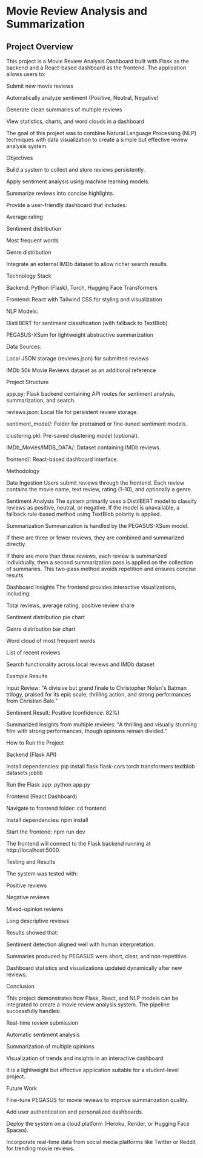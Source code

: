 # Movie Review Analysis and Summarization

## Project Overview

This project is a Movie Review Analysis Dashboard built with Flask as the backend and a React-based dashboard as the frontend.
The application allows users to:

Submit new movie reviews

Automatically analyze sentiment (Positive, Neutral, Negative)

Generate clean summaries of multiple reviews

View statistics, charts, and word clouds in a dashboard

The goal of this project was to combine Natural Language Processing (NLP) techniques with data visualization to create a simple but effective review analysis system.

Objectives

Build a system to collect and store reviews persistently.

Apply sentiment analysis using machine learning models.

Summarize reviews into concise highlights.

Provide a user-friendly dashboard that includes:

Average rating

Sentiment distribution

Most frequent words

Genre distribution

Integrate an external IMDb dataset to allow richer search results.

Technology Stack

Backend: Python (Flask), Torch, Hugging Face Transformers

Frontend: React with Tailwind CSS for styling and visualization

NLP Models:

DistilBERT for sentiment classification (with fallback to TextBlob)

PEGASUS-XSum for lightweight abstractive summarization

Data Sources:

Local JSON storage (reviews.json) for submitted reviews

IMDb 50k Movie Reviews dataset as an additional reference

Project Structure

app.py: Flask backend containing API routes for sentiment analysis, summarization, and search.

reviews.json: Local file for persistent review storage.

sentiment_model/: Folder for pretrained or fine-tuned sentiment models.

clustering.pkl: Pre-saved clustering model (optional).

IMDb_Movies/IMDB_DATA/: Dataset containing IMDb reviews.

frontend/: React-based dashboard interface.

Methodology

Data Ingestion
Users submit reviews through the frontend. Each review contains the movie name, text review, rating (1–10), and optionally a genre.

Sentiment Analysis
The system primarily uses a DistilBERT model to classify reviews as positive, neutral, or negative.
If the model is unavailable, a fallback rule-based method using TextBlob polarity is applied.

Summarization
Summarization is handled by the PEGASUS-XSum model.

If there are three or fewer reviews, they are combined and summarized directly.

If there are more than three reviews, each review is summarized individually, then a second summarization pass is applied on the collection of summaries.
This two-pass method avoids repetition and ensures concise results.

Dashboard Insights
The frontend provides interactive visualizations, including:

Total reviews, average rating, positive review share

Sentiment distribution pie chart

Genre distribution bar chart

Word cloud of most frequent words

List of recent reviews

Search functionality across local reviews and IMDb dataset

Example Results

Input Review:
"A divisive but grand finale to Christopher Nolan's Batman trilogy, praised for its epic scale, thrilling action, and strong performances from Christian Bale."

Sentiment Result:
Positive (confidence: 82%)

Summarized Insights from multiple reviews:
"A thrilling and visually stunning film with strong performances, though opinions remain divided."

How to Run the Project

Backend (Flask API)

Install dependencies:
pip install flask flask-cors torch transformers textblob datasets joblib

Run the Flask app:
python app.py

Frontend (React Dashboard)

Navigate to frontend folder: cd frontend

Install dependencies: npm install

Start the frontend: npm run dev

The frontend will connect to the Flask backend running at http://localhost:5000.

Testing and Results

The system was tested with:

Positive reviews

Negative reviews

Mixed-opinion reviews

Long descriptive reviews

Results showed that:

Sentiment detection aligned well with human interpretation.

Summaries produced by PEGASUS were short, clear, and non-repetitive.

Dashboard statistics and visualizations updated dynamically after new reviews.

Conclusion

This project demonstrates how Flask, React, and NLP models can be integrated to create a movie review analysis system.
The pipeline successfully handles:

Real-time review submission

Automatic sentiment analysis

Summarization of multiple opinions

Visualization of trends and insights in an interactive dashboard

It is a lightweight but effective application suitable for a student-level project.

Future Work

Fine-tune PEGASUS for movie reviews to improve summarization quality.

Add user authentication and personalized dashboards.

Deploy the system on a cloud platform (Heroku, Render, or Hugging Face Spaces).

Incorporate real-time data from social media platforms like Twitter or Reddit for trending movie reviews.
